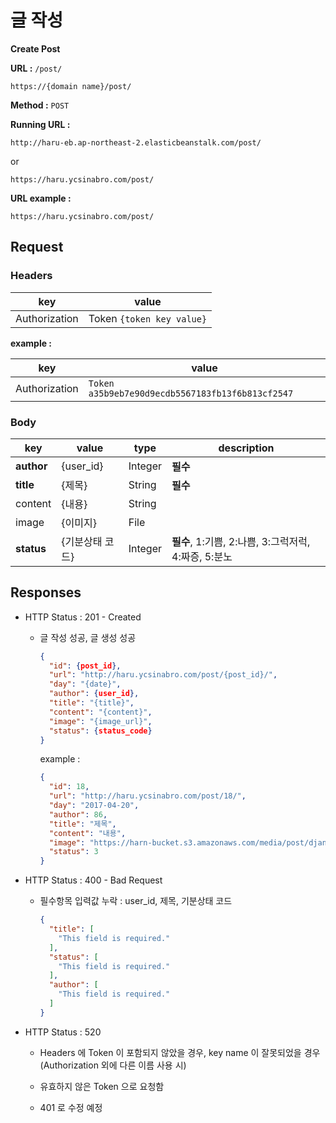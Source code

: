 # 글 작성

**Create Post**

**URL :** `/post/`

`https://{domain name}/post/`

**Method :** `POST`

**Running URL :**

`http://haru-eb.ap-northeast-2.elasticbeanstalk.com/post/`

or

`https://haru.ycsinabro.com/post/`

**URL example :**

`https://haru.ycsinabro.com/post/`

## Request

### Headers

key           | value
------------- | -------------------------
Authorization | Token `{token key value}`

**example :**

key           | value
------------- | ------------------------------------------------
Authorization | `Token a35b9eb7e90d9ecdb5567183fb13f6b813cf2547`

### Body

key        | value     | type    | description
---------- | --------- | ------- | --------------------------------------
**author** | {user_id} | Integer | **필수**
**title**  | {제목}      | String  | **필수**
content    | {내용}      | String  |                                        |
image      | {이미지}     | File    |                                        |
**status** | {기분상태 코드} | Integer | **필수**, 1:기쁨, 2:나쁨, 3:그럭저럭, 4:짜증, 5:분노

## Responses

- HTTP Status : 201 - Created

  - 글 작성 성공, 글 생성 성공

    ```json
    {
      "id": {post_id},
      "url": "http://haru.ycsinabro.com/post/{post_id}/",
      "day": "{date}",
      "author": {user_id},
      "title": "{title}",
      "content": "{content}",
      "image": "{image_url}",
      "status": {status_code}
    }
    ```

    example :

    ```json
    {
      "id": 18,
      "url": "http://haru.ycsinabro.com/post/18/",
      "day": "2017-04-20",
      "author": 86,
      "title": "제목",
      "content": "내용",
      "image": "https://harn-bucket.s3.amazonaws.com/media/post/django_a7Ec3Xv.jpg",
      "status": 3
    }
    ```

- HTTP Status : 400 - Bad Request

  - 필수항목 입력값 누락 : user_id, 제목, 기분상태 코드

    ```json
    {
      "title": [
        "This field is required."
      ],
      "status": [
        "This field is required."
      ],
      "author": [
        "This field is required."
      ]
    }
    ```

- HTTP Status : 520

  - Headers 에 Token 이 포함되지 않았을 경우, key name 이 잘못되었을 경우 (Authorization 외에 다른 이름 사용 시)

  - 유효하지 않은 Token 으로 요청함

  - 401 로 수정 예정

